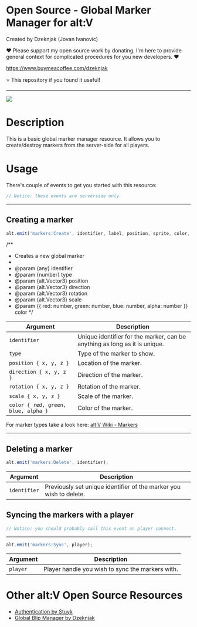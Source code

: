 # Open Source - Global Marker Manager for alt:V

Created by Dzeknjak (Jovan Ivanovic)

❤️ Please support my open source work by donating. I'm here to provide general context for complicated procedures for you new developers. ❤️

https://www.buymeacoffee.com/dzeknjak

⭐ This repository if you found it useful!

---

![](https://i.imgur.com/sm8wP7R.png)

# Description

This is a basic global marker manager resource. It allows you to create/destroy markers from the server-side for all players.

# Usage

There's couple of events to get you started with this resource:

```javascript
// Notice: these events are serverside only.
```

---

## Creating a marker

```javascript
alt.emit('markers:Create', identifier, label, position, sprite, color, scale, shortRange);
```

/\*\*

-   Creates a new global marker
-
-   @param {any} identifier
-   @param {number} type
-   @param {alt.Vector3} position
-   @param {alt.Vector3} direction
-   @param {alt.Vector3} rotation
-   @param {alt.Vector3} scale
-   @param {{ red: number, green: number, blue: number, alpha: number }} color
    \*/

| Argument                            | Description                                                                |
| ----------------------------------- | -------------------------------------------------------------------------- |
| `identifier`                        | Unique identifier for the marker, can be anything as long as it is unique. |
| `type`                              | Type of the marker to show.                                                |
| `position { x, y, z }`              | Location of the marker.                                                    |
| `direction { x, y, z }`             | Direction of the marker.                                                   |
| `rotation { x, y, z }`              | Rotation of the marker.                                                    |
| `scale { x, y, z }`                 | Scale of the marker.                                                       |
| `color { red, green, blue, alpha }` | Color of the marker.                                                       |

For marker types take a look here: [alt:V Wiki - Markers](https://wiki.altv.mp/HUD:Markers)

---

## Deleting a marker

```javascript
alt.emit('markers:Delete', identifier);
```

| Argument     | Description                                                        |
| ------------ | ------------------------------------------------------------------ |
| `identifier` | Previously set unique identifier of the marker you wish to delete. |

## Syncing the markers with a player

```javascript
// Notice: you should probably call this event on player connect.
```

---

```javascript
alt.emit('markers:Sync', player);
```

| Argument | Description                                      |
| -------- | ------------------------------------------------ |
| `player` | Player handle you wish to sync the markers with. |

# Other alt:V Open Source Resources

-   [Authentication by Stuyk](https://github.com/Stuyk/altv-os-auth)
-   [Global Blip Manager by Dzeknjak](https://github.com/jovanivanovic/altv-os-global-blip-manager)
